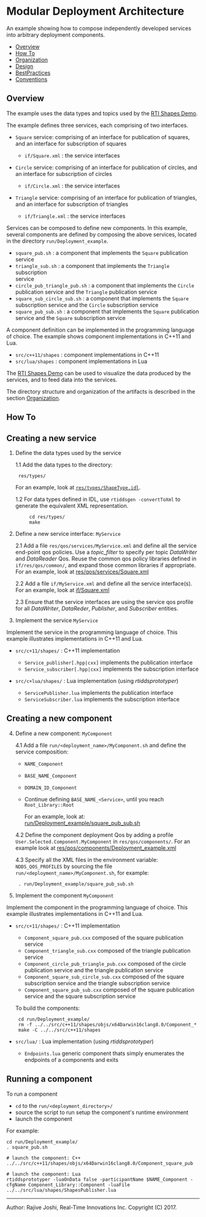 # Modular Deployment Architecture

An example showing how to compose independently developed services into 
arbitrary deployment components.

- [Overview](#overview)
- [How To](#how-to)
- [Organization](./doc/Organization.md)
- [Design](./doc/Design.md)
- [BestPractices](./doc/BestPractices.md)
- [Conventions](./doc/Conventions.md)


## Overview

The example uses the data types and topics used by the 
[RTI Shapes Demo](https://www.rti.com/downloads/shapes-demo). 

The example defines three services, each comprising of two interfaces. 

- `Square` service: comprising of an interface for publication of squares, and 
  an interface for subscription of squares
  - `if/Square.xml` : the service interfaces

- `Circle` service: comprising of an interface for publication of circles, and 
  an interface for subscription of circles
  - `if/Circle.xml` : the service interfaces
    
- `Triangle` service: comprising of an interface for publication of triangles, 
  and an interface for subscription of triangles
  - `if/Triangle.xml` : the service interfaces


Services can be composed to define new components. In this example, several 
components are defined by composing the above services, located in the 
directory `run/Deployment_example`.

- `square_pub.sh` : a component that implements the `Square` publication service
- `triangle_sub.sh` : a component that implements the `Triangle` subscription  
   service
- `circle_pub_triangle_pub.sh` : a component that implements the `Circle` 
	publication service and the `Triangle` publication service
- `square_sub_circle_sub.sh` : a component that implements the `Square` subscription 
	service and the `Circle` subscription service 
- `square_pub_sub.sh` : a component that implements the `Square` publication 
	service and the `Square` subscription service

A component definition can be implemented in the programming language of 
choice. The example shows component implementations in C++11 and Lua.

- `src/c++11/shapes` : component implementations in C++11
- `src/lua/shapes` : component implementations in Lua

The [RTI Shapes Demo](https://www.rti.com/downloads/shapes-demo) can be used 
to visualize the data produced by the services, and to feed data into the 
services.

The directory structure and organization of the artifacts is described in the 
section [Organization](./doc/Organization.md).


## How To

## Creating a new service 

1. Define the data types used by the service

   1.1 Add the data types to the directory:

		res/types/

   For an example, look 
   at [`res/types/ShapeType.idl`](./res/types/ShapeType.idl).

   1.2 For data types defined in IDL, use `rtiddsgen -convertToXml` to generate
       the equivalent XML representation.

			cd res/types/
			make  
	
2. Define a new service interface: `MyService`
  
   2.1 Add a file `res/qos/services/MyService.xml` and define all the service 
      end-point qos policies. Use a *topic_filter* to specify per topic 
      *DataWriter* and *DataReader* Qos. Reuse the common qos policy libraries
      defined in `if/res/qos/common/`, and expand those common libraries if
      appropriate. For an example, look at 
      [res/qos/services/Square.xml](./res/qos/services/Square.xml)
       
    2.2 Add a file `if/MyService.xml` and define all the service interface(s).
    For an example, look at [if/Square.xml](./if/Square.xml) 

    2.3 Ensure that the service interfaces are using the service qos profile
       for all *DataWriter*, *DataReder*, *Publisher*, and *Subscriber* 
       entities. 
 
 3. Implement the service `MyService`
 
Implement the service in the programming language of choice. This example 
illustrates implementations in C++11 and Lua. 
 
 - `src/c+11/shapes/` : C++11 implementation
   - `Service_publisher[.hpp|cxx]` implements the publication interface
   - `Service_subscriber[.hpp|cxx]` implements the subscription interface

 - `src/c+lua/shapes/` : Lua implementation (using *rtiddsprototyper*)
   - `ServicePublisher.lua` implements the publication interface
   - `ServiceSubscriber.lua` implements the subscription interface
 
 
## Creating a new component
 
4. Define a new component: `MyComponent`

   4.1 Add a file `run/<deployment_name>/MyComponent.sh` and define the service
       composition: 
   - `NAME_Component`
   - `BASE_NAME_Component`
   - `DOMAIN_ID_Component`
   - Continue defining `BASE_NAME_<Service>`, until you reach `Root_Library::Root`
       
      For an example, look at: 
   [run/Deployment_example/square_pub_sub.sh](./run/Deployment_example/square_pub_sub.sh)
     
   4.2 Define the component deployment Qos by adding a profile 
   `User.Selected.Component.MyComponent` in `res/qos/components/`. For an example
   look at [res/qos/components/Deployment_example.xml](./res/qos/components/Deployment_example.xml)
     
   4.3 Specify all the XML files in the environment variable: `NDDS_QOS_PROFILES` by 
   sourcing the file `run/<deployment_name>/MyComponent.sh`, for example:
   
        . run/Deployment_example/square_pub_sub.sh
   

5. Implement the component `MyComponent` 

Implement the component in the programming language of choice. This example 
illustrates implementations in C++11 and Lua. 
 
 - `src/c+11/shapes/` : C++11 implementation
   - `Component_square_pub.cxx` composed of the square publication service
   - `Component_triangle_sub.cxx` composed of the triangle publication service
   - `Component_circle_pub_triangle_pub.cxx` composed of the circle publication
   	    service and the triangle publication service
   - `Component_square_sub_circle_sub.cxx` composed of the square subscription
   	    service and the triangle subscription service
   - `Component_square_pub_sub.cxx` composed of the square publication
   	    service and the square subscription service

   To build the components:
	
		cd run/Deployment_example/
		rm -f ../../src/c++11/shapes/objs/x64Darwin16clang8.0/Component_*  
		make -C ../../src/c++11/shapes
		
 - `src/lua/` : Lua implementation (using *rtiddsprototyper*)
   - `Endpoints.lua` generic component thats simply enumerates the endpoints
       of a components and exits


## Running a component

To run a component

- `cd` to the `run/<deployment_directory>/`
- source the script to run setup the component's runtime environment
- launch the component

For example:

	cd run/Deployment_example/
	. square_pub.sh 
	
	# launch the component: C++
	../../src/c++11/shapes/objs/x64Darwin16clang8.0/Component_square_pub

	# launch the component: Lua
	rtiddsprototyper -luaOnData false -participantName $NAME_Component -cfgName Component_Library::Component -luaFile ../../src/lua/shapes/ShapesPublisher.lua 
 
---
Author: Rajive Joshi, Real-Time Innovations Inc. Copyright (C) 2017.
 